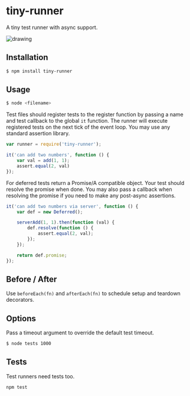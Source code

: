 # tiny-runner

A tiny test runner with async support.

![drawing](https://raw.github.com/st3redstripe/tiny-runner/assets/screen.png)

## Installation

```bash
$ npm install tiny-runner
```

## Usage

```bash
$ node <filename>
```

Test files should register tests to the register function by passing a name and test callback to the global `it` function. The runner will execute registered tests on the next tick of the event loop. You may use any standard assertion library.

```js
var runner = require('tiny-runner');

it('can add two numbers', function () {
	var val = add(1, 1);
	assert.equal(2, val)
});
```

For deferred tests return a Promise/A compatible object. Your test should resolve the promise when done. You may also pass a callback when resolving the promise if you need to make any post-async assertions.

```js
it('can add two numbers via server', function () {
	var def = new Deferred();

	serverAdd(1, 1).then(function (val) {
		def.resolve(function () {
			assert.equal(2, val);	
		});
	});

	return def.promise;
});
```

## Before / After

Use `beforeEach(fn)` and `afterEach(fn)` to schedule setup and teardown decorators.

## Options

Pass a timeout argument to override the default test timeout.

```bash
$ node tests 1000
```

## Tests

Test runners need tests too.

```bash
npm test
```